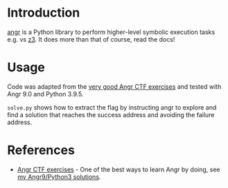 # Introduction

[angr](https://angr.io/) is a Python library to perform higher-level symbolic
execution tasks e.g. vs [z3](../z3). It does more than that of course, read
the docs!

# Usage

Code was adapted from the [very good Angr CTF exercises](https://github.com/jakespringer/angr_ctf)
and tested with Angr 9.0 and Python 3.9.5.

`solve.py` shows how to extract the flag by instructing angr to explore and find a
solution that reaches the success address and avoiding the failure address.

# References

- [Angr CTF exercises](https://github.com/jakespringer/angr_ctf) - One of the
  best ways to learn Angr by doing, see [my Angr9/Python3 solutions](../../angr-ctf-solutions).

